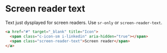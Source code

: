 # Screen reader text
Text just dysplayed for screen readers. Use `sr-only` or `screen-reader-text`.

```html
<a href="#" target="_blank" title="Icon">
  <span class="c-icon-sm i-linkedin" aria-hidden="true"></span>
  <span class="screen-reader-text">Screen reader</span>
</a>
```